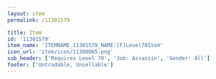 ```yaml
---
layout: item
permalink: /11301579

title: Item
id: '11301579'
item_name: 'ITEMNAME_11301579_NAME:[F]Level70Item'
icon_url: 'item/icon/11300065.png'
sub_header: ['Requires Level 70', 'Job: Assassin', 'Gender: All']
footer: ['Untradable, Unsellable']
---
```

